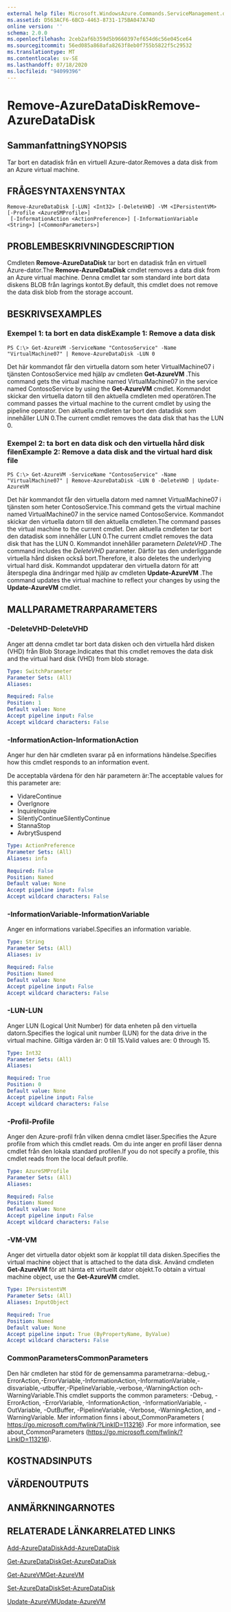 ```yaml
---
external help file: Microsoft.WindowsAzure.Commands.ServiceManagement.dll-Help.xml
ms.assetid: D563ACF6-6BCD-4463-8731-175BA047A74D
online version: ''
schema: 2.0.0
ms.openlocfilehash: 2ceb2af6b359d5b9660397ef654d6c56e045ce64
ms.sourcegitcommit: 56ed085a868afa8263f8eb0f755b5822f5c29532
ms.translationtype: MT
ms.contentlocale: sv-SE
ms.lasthandoff: 07/18/2020
ms.locfileid: "94099396"
---
```

# <span data-ttu-id="71f5f-101">Remove-AzureDataDisk</span><span class="sxs-lookup"><span data-stu-id="71f5f-101">Remove-AzureDataDisk</span></span>

## <span data-ttu-id="71f5f-102">Sammanfattning</span><span class="sxs-lookup"><span data-stu-id="71f5f-102">SYNOPSIS</span></span>
<span data-ttu-id="71f5f-103">Tar bort en datadisk från en virtuell Azure-dator.</span><span class="sxs-lookup"><span data-stu-id="71f5f-103">Removes a data disk from an Azure virtual machine.</span></span>

## <span data-ttu-id="71f5f-104">FRÅGESYNTAXEN</span><span class="sxs-lookup"><span data-stu-id="71f5f-104">SYNTAX</span></span>

```
Remove-AzureDataDisk [-LUN] <Int32> [-DeleteVHD] -VM <IPersistentVM> [-Profile <AzureSMProfile>]
 [-InformationAction <ActionPreference>] [-InformationVariable <String>] [<CommonParameters>]
```

## <span data-ttu-id="71f5f-105">PROBLEMBESKRIVNING</span><span class="sxs-lookup"><span data-stu-id="71f5f-105">DESCRIPTION</span></span>
<span data-ttu-id="71f5f-106">Cmdleten **Remove-AzureDataDisk** tar bort en datadisk från en virtuell Azure-dator.</span><span class="sxs-lookup"><span data-stu-id="71f5f-106">The **Remove-AzureDataDisk** cmdlet removes a data disk from an Azure virtual machine.</span></span>
<span data-ttu-id="71f5f-107">Denna cmdlet tar som standard inte bort data diskens BLOB från lagrings kontot.</span><span class="sxs-lookup"><span data-stu-id="71f5f-107">By default, this cmdlet does not remove the data disk blob from the storage account.</span></span>

## <span data-ttu-id="71f5f-108">BESKRIVS</span><span class="sxs-lookup"><span data-stu-id="71f5f-108">EXAMPLES</span></span>

### <span data-ttu-id="71f5f-109">Exempel 1: ta bort en data disk</span><span class="sxs-lookup"><span data-stu-id="71f5f-109">Example 1: Remove a data disk</span></span>
```
PS C:\> Get-AzureVM -ServiceName "ContosoService" -Name "VirtualMachine07" | Remove-AzureDataDisk -LUN 0
```

<span data-ttu-id="71f5f-110">Det här kommandot får den virtuella datorn som heter VirtualMachine07 i tjänsten ContosoService med hjälp av cmdleten **Get-AzureVM** .</span><span class="sxs-lookup"><span data-stu-id="71f5f-110">This command gets the virtual machine named VirtualMachine07 in the service named ContosoService by using the **Get-AzureVM** cmdlet.</span></span>
<span data-ttu-id="71f5f-111">Kommandot skickar den virtuella datorn till den aktuella cmdleten med operatören.</span><span class="sxs-lookup"><span data-stu-id="71f5f-111">The command passes the virtual machine to the current cmdlet by using the pipeline operator.</span></span>
<span data-ttu-id="71f5f-112">Den aktuella cmdleten tar bort den datadisk som innehåller LUN 0.</span><span class="sxs-lookup"><span data-stu-id="71f5f-112">The current cmdlet removes the data disk that has the LUN 0.</span></span>

### <span data-ttu-id="71f5f-113">Exempel 2: ta bort en data disk och den virtuella hård disk filen</span><span class="sxs-lookup"><span data-stu-id="71f5f-113">Example 2: Remove a data disk and the virtual hard disk file</span></span>
```
PS C:\> Get-AzureVM -ServiceName "ContosoService" -Name "VirtualMachine07" | Remove-AzureDataDisk -LUN 0 -DeleteVHD | Update-AzureVM
```

<span data-ttu-id="71f5f-114">Det här kommandot får den virtuella datorn med namnet VirtualMachine07 i tjänsten som heter ContosoService.</span><span class="sxs-lookup"><span data-stu-id="71f5f-114">This command gets the virtual machine named VirtualMachine07 in the service named ContosoService.</span></span>
<span data-ttu-id="71f5f-115">Kommandot skickar den virtuella datorn till den aktuella cmdleten.</span><span class="sxs-lookup"><span data-stu-id="71f5f-115">The command passes the virtual machine to the current cmdlet.</span></span>
<span data-ttu-id="71f5f-116">Den aktuella cmdleten tar bort den datadisk som innehåller LUN 0.</span><span class="sxs-lookup"><span data-stu-id="71f5f-116">The current cmdlet removes the data disk that has the LUN 0.</span></span>
<span data-ttu-id="71f5f-117">Kommandot innehåller parametern *DeleteVHD* .</span><span class="sxs-lookup"><span data-stu-id="71f5f-117">The command includes the *DeleteVHD* parameter.</span></span>
<span data-ttu-id="71f5f-118">Därför tas den underliggande virtuella hård disken också bort.</span><span class="sxs-lookup"><span data-stu-id="71f5f-118">Therefore, it also deletes the underlying virtual hard disk.</span></span>
<span data-ttu-id="71f5f-119">Kommandot uppdaterar den virtuella datorn för att återspegla dina ändringar med hjälp av cmdleten **Update-AzureVM** .</span><span class="sxs-lookup"><span data-stu-id="71f5f-119">The command updates the virtual machine to reflect your changes by using the **Update-AzureVM** cmdlet.</span></span>

## <span data-ttu-id="71f5f-120">MALLPARAMETRAR</span><span class="sxs-lookup"><span data-stu-id="71f5f-120">PARAMETERS</span></span>

### <span data-ttu-id="71f5f-121">-DeleteVHD</span><span class="sxs-lookup"><span data-stu-id="71f5f-121">-DeleteVHD</span></span>
<span data-ttu-id="71f5f-122">Anger att denna cmdlet tar bort data disken och den virtuella hård disken (VHD) från Blob Storage.</span><span class="sxs-lookup"><span data-stu-id="71f5f-122">Indicates that this cmdlet removes the data disk and the virtual hard disk (VHD) from blob storage.</span></span>

```yaml
Type: SwitchParameter
Parameter Sets: (All)
Aliases: 

Required: False
Position: 1
Default value: None
Accept pipeline input: False
Accept wildcard characters: False
```

### <span data-ttu-id="71f5f-123">-InformationAction</span><span class="sxs-lookup"><span data-stu-id="71f5f-123">-InformationAction</span></span>
<span data-ttu-id="71f5f-124">Anger hur den här cmdleten svarar på en informations händelse.</span><span class="sxs-lookup"><span data-stu-id="71f5f-124">Specifies how this cmdlet responds to an information event.</span></span>

<span data-ttu-id="71f5f-125">De acceptabla värdena för den här parametern är:</span><span class="sxs-lookup"><span data-stu-id="71f5f-125">The acceptable values for this parameter are:</span></span>

- <span data-ttu-id="71f5f-126">Vidare</span><span class="sxs-lookup"><span data-stu-id="71f5f-126">Continue</span></span>
- <span data-ttu-id="71f5f-127">Över</span><span class="sxs-lookup"><span data-stu-id="71f5f-127">Ignore</span></span>
- <span data-ttu-id="71f5f-128">Inquire</span><span class="sxs-lookup"><span data-stu-id="71f5f-128">Inquire</span></span>
- <span data-ttu-id="71f5f-129">SilentlyContinue</span><span class="sxs-lookup"><span data-stu-id="71f5f-129">SilentlyContinue</span></span>
- <span data-ttu-id="71f5f-130">Stanna</span><span class="sxs-lookup"><span data-stu-id="71f5f-130">Stop</span></span>
- <span data-ttu-id="71f5f-131">Avbryt</span><span class="sxs-lookup"><span data-stu-id="71f5f-131">Suspend</span></span>

```yaml
Type: ActionPreference
Parameter Sets: (All)
Aliases: infa

Required: False
Position: Named
Default value: None
Accept pipeline input: False
Accept wildcard characters: False
```

### <span data-ttu-id="71f5f-132">-InformationVariable</span><span class="sxs-lookup"><span data-stu-id="71f5f-132">-InformationVariable</span></span>
<span data-ttu-id="71f5f-133">Anger en informations variabel.</span><span class="sxs-lookup"><span data-stu-id="71f5f-133">Specifies an information variable.</span></span>

```yaml
Type: String
Parameter Sets: (All)
Aliases: iv

Required: False
Position: Named
Default value: None
Accept pipeline input: False
Accept wildcard characters: False
```

### <span data-ttu-id="71f5f-134">-LUN</span><span class="sxs-lookup"><span data-stu-id="71f5f-134">-LUN</span></span>
<span data-ttu-id="71f5f-135">Anger LUN (Logical Unit Number) för data enheten på den virtuella datorn.</span><span class="sxs-lookup"><span data-stu-id="71f5f-135">Specifies the logical unit number (LUN) for the data drive in the virtual machine.</span></span>
<span data-ttu-id="71f5f-136">Giltiga värden är: 0 till 15.</span><span class="sxs-lookup"><span data-stu-id="71f5f-136">Valid values are: 0 through 15.</span></span>

```yaml
Type: Int32
Parameter Sets: (All)
Aliases: 

Required: True
Position: 0
Default value: None
Accept pipeline input: False
Accept wildcard characters: False
```

### <span data-ttu-id="71f5f-137">-Profil</span><span class="sxs-lookup"><span data-stu-id="71f5f-137">-Profile</span></span>
<span data-ttu-id="71f5f-138">Anger den Azure-profil från vilken denna cmdlet läser.</span><span class="sxs-lookup"><span data-stu-id="71f5f-138">Specifies the Azure profile from which this cmdlet reads.</span></span>
<span data-ttu-id="71f5f-139">Om du inte anger en profil läser denna cmdlet från den lokala standard profilen.</span><span class="sxs-lookup"><span data-stu-id="71f5f-139">If you do not specify a profile, this cmdlet reads from the local default profile.</span></span>

```yaml
Type: AzureSMProfile
Parameter Sets: (All)
Aliases: 

Required: False
Position: Named
Default value: None
Accept pipeline input: False
Accept wildcard characters: False
```

### <span data-ttu-id="71f5f-140">-VM</span><span class="sxs-lookup"><span data-stu-id="71f5f-140">-VM</span></span>
<span data-ttu-id="71f5f-141">Anger det virtuella dator objekt som är kopplat till data disken.</span><span class="sxs-lookup"><span data-stu-id="71f5f-141">Specifies the virtual machine object that is attached to the data disk.</span></span>
<span data-ttu-id="71f5f-142">Använd cmdleten **Get-AzureVM** för att hämta ett virtuellt dator objekt.</span><span class="sxs-lookup"><span data-stu-id="71f5f-142">To obtain a virtual machine object, use the **Get-AzureVM** cmdlet.</span></span>

```yaml
Type: IPersistentVM
Parameter Sets: (All)
Aliases: InputObject

Required: True
Position: Named
Default value: None
Accept pipeline input: True (ByPropertyName, ByValue)
Accept wildcard characters: False
```

### <span data-ttu-id="71f5f-143">CommonParameters</span><span class="sxs-lookup"><span data-stu-id="71f5f-143">CommonParameters</span></span>
<span data-ttu-id="71f5f-144">Den här cmdleten har stöd för de gemensamma parametrarna:-debug,-ErrorAction,-ErrorVariable,-InformationAction,-InformationVariable,-disvariable,-utbuffer,-PipelineVariable,-verbose,-WarningAction och-WarningVariable.</span><span class="sxs-lookup"><span data-stu-id="71f5f-144">This cmdlet supports the common parameters: -Debug, -ErrorAction, -ErrorVariable, -InformationAction, -InformationVariable, -OutVariable, -OutBuffer, -PipelineVariable, -Verbose, -WarningAction, and -WarningVariable.</span></span> <span data-ttu-id="71f5f-145">Mer information finns i about_CommonParameters ( https://go.microsoft.com/fwlink/?LinkID=113216) .</span><span class="sxs-lookup"><span data-stu-id="71f5f-145">For more information, see about_CommonParameters (https://go.microsoft.com/fwlink/?LinkID=113216).</span></span>

## <span data-ttu-id="71f5f-146">KOSTNADS</span><span class="sxs-lookup"><span data-stu-id="71f5f-146">INPUTS</span></span>

## <span data-ttu-id="71f5f-147">VÄRDEN</span><span class="sxs-lookup"><span data-stu-id="71f5f-147">OUTPUTS</span></span>

## <span data-ttu-id="71f5f-148">ANMÄRKNINGAR</span><span class="sxs-lookup"><span data-stu-id="71f5f-148">NOTES</span></span>

## <span data-ttu-id="71f5f-149">RELATERADE LÄNKAR</span><span class="sxs-lookup"><span data-stu-id="71f5f-149">RELATED LINKS</span></span>

[<span data-ttu-id="71f5f-150">Add-AzureDataDisk</span><span class="sxs-lookup"><span data-stu-id="71f5f-150">Add-AzureDataDisk</span></span>](./Add-AzureDataDisk.md)

[<span data-ttu-id="71f5f-151">Get-AzureDataDisk</span><span class="sxs-lookup"><span data-stu-id="71f5f-151">Get-AzureDataDisk</span></span>](./Get-AzureDataDisk.md)

[<span data-ttu-id="71f5f-152">Get-AzureVM</span><span class="sxs-lookup"><span data-stu-id="71f5f-152">Get-AzureVM</span></span>](./Get-AzureVM.md)

[<span data-ttu-id="71f5f-153">Set-AzureDataDisk</span><span class="sxs-lookup"><span data-stu-id="71f5f-153">Set-AzureDataDisk</span></span>](./Set-AzureDataDisk.md)

[<span data-ttu-id="71f5f-154">Update-AzureVM</span><span class="sxs-lookup"><span data-stu-id="71f5f-154">Update-AzureVM</span></span>](./Update-AzureVM.md)


